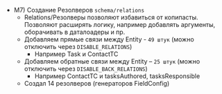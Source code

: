 - M7) Создание Резолверов `schema/relations`
  - Relations/Резолверы позволяют избавиться от копипасты. Позволяют расширять логику, например добавлять аргументы, оборачивать в даталоадеры и пр.
  - Добавляем прямые связи между Entity - `49 штук` (можно отключить через `DISABLE_RELATIONS`)
    - Например Task и ContactTC
  - Добавляем обратные связи между Entity – `25 штук` (можно отключить через `DISABLE_BACK_RELATIONS`)
    - Например ContactTC и tasksAuthored, tasksResponsible
  - Создал 14 резолверов (генераторов FieldConfig)